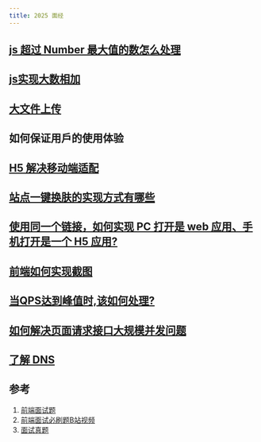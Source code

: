 ```yaml
---
title: 2025 面经
---
```


## [js 超过 Number 最大值的数怎么处理](./js处理超过Number最大值的数.md)
  
## [js实现大数相加](./js实现大数相加.md)

## [大文件上传](../笔记/文件上传.md)

## 如何保证用戶的使用体验

## [H5 解决移动端适配](./H5移动端适配.md)

## [站点一键换肤的实现方式有哪些](./一键换肤.md)

## [使用同一个链接，如何实现 PC 打开是 web 应用、手机打开是一个 H5 应用?](./同一个链接实现区分PC和H5.md)

## [前端如何实现截图](./前端实现截图.md)

## [当QPS达到峰值时,该如何处理?](./QPS峰值处理.md)

## [如何解决页面请求接口大规模并发问题](./解决页面请求接口大规模并发.md)

## [了解 DNS](./DNS.md)

## 参考

1. [前端面试题](https://maimai.cn/article/detail?fid=1853419102&efid=2VPZyK6a830IyBz2rW1aiQ)
2. [前端面试必刷题B站视频](https://www.bilibili.com/video/BV1mTNheTEs4/?vd_source=676206045c62c67ae0fd0c6e501c18c8)
3. [面试真题](https://bytedance.larkoffice.com/base/app8Ok6k9qafpMkgyRbfgxeEnet?table=tblEnSV2PNAajtWE&view=vewJHSwJVd)

